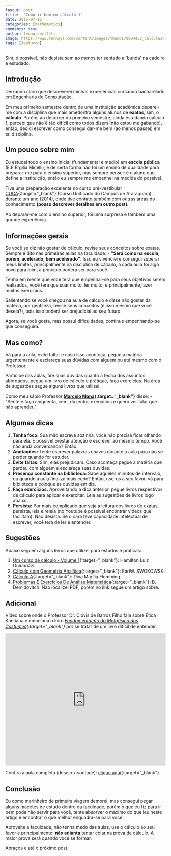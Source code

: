 ```yaml
---
layout: post
title:  "Como ir bem em cálculo 1"
date: 2015-07-12
categories: [mathematics]
comments: true
author: leonardorifeli
image: https://www.lernsys.com/content/images/thumbs/0004452_calculus-1-part-1-limits-and-derivatives_700.jpeg
tags: [featured]
---
```


Sim, é possível, não desista sem ao menos ter sentado a 'bunda' na cadeira e estudado.

## Introdução

Deixando claro que descreverei minhas experiências cursando bacharelado em Engenharia de Computação.

Em meu primeiro semestre dentro de uma instituição acadêmica deparei-me com a disciplina que mais amedontra alguns alunos de **exatas**, sim, o **cálculo**. Porém, ao decorrer do primeiro semestre, ainda estudando cálculo 1, percebi que não é tão difícil como todos dizem (não estou me gabando), então, decidi escrever como consegui dar-me bem (ao menos passei) em tal disciplina.

## Um pouco sobre mim

Eu estudei todo o ensino inicial (fundamental e médio) em **escola pública** (E.E Ergilia Micelli), e de certa forma não foi um ensino de qualidade para preparar-me para o ensino superior, mas sempre pensei: é o aluno que define a instituição, então eu sempre me empenhei na medida do possível.

Tive uma preparação excelente no curso pré-vestibular [CUCA](http://www.iq.unesp.br/#!/cuca/){:target="_blank"} (Curso Unificado do Câmpus de Araraquara) durante um ano (2014), onde tive contato também com outras áreas do conhecimento **(posso descrever detalhes em outro post)**.

Ao deparar-me com o ensino superior, foi uma surpresa e também uma grande experiência.

## Informações gerais

Se você se diz não gostar de cálculo, revise seus conceitos sobre exatas. Sempre é dito nas primeiras aulas na faculdade: - **"Será como na escola, porém, acelerado, bem acelerado"**. Isso eu vivênciei e consegui superar meus limites, principalmente na disciplina de cálculo, a cada aula foi algo novo para mim, a princípio poderá ser para você.

Tenha em mente que você terá que empenhar-se para seus objetivos serem realizados, você terá que suar muito, ler muito, e principalmente,fazer muitos exercícios.

Salientando se você chegou na aula de cálculo e disse não gostar da matéria, por gentileza, revise seus conceitos (é isso mesmo que você deseja?), pois isso poderá ser prejudicial ao seu futuro.

Agora, se você gosta, mas possui dificuldades, continue empenhando-se que conseguirá.

## Mas como?

Vá para a aula, evite faltar e caso isso aconteça, pegue a matéria urgentemente e esclareça suas dúvidas com alguém ou até mesmo com o Professor.

Participe das aulas, tire suas dúvidas quanto a teoria dos assuntos abordados, pegue um livro de cálculo e prátique, faça exercícios. Na área de sugestões segue alguns livros que utilizei.

Como meu sábio Professor **[Marcelo Mana](http://www.escavador.com/pessoas/5614163){:target="_blank"}** disse: - "Sente e faça cinquenta, cem, duzentos exercícios e quero ver falar que não aprendeu".


## Algumas dicas

1. **Tenha foco:** Sua mão escreve sozinha, você não precisa ficar olhando para ela. É possível prestar atenção e escrever ao mesmo tempo. Você não anda conversando? Então.
2. **Anotações:** Tente escrever palavras chaves durante a aula para não se perder quando for estudar.
3. **Evite faltas:** Sim, elas prejudicam. Caso aconteça pegue a matéria que perdeu com alguém e esclareça suas dúvidas.
4. **Presença constante na biblioteca:** Sabe aqueles minutos de intervalo, ou quando a aula finaliza mais cedo? Então, use-os a seu favor, vá para biblioteca e coloque às dúvidas em dia.
5. **Faça exercícios:** Aproveitando a dica anterior, pegue livros respectivos de cálculo para aplicar e exercitar. Leia as sugestões de livros logo abaixo.
6. **Persista:** Por mais complicado que seja a leitura dos livros de exatas, persista, leia e releia (no Youtube é possível encontrar videos que facilitam). Não desista. Se o cara teve capacidade intelectual de escrever, você terá de ler e entender.

## Sugestões

Abaixo seguem alguns livros que utilizei para estudos e práticas:

1. [Um curso de cálculo - Volume 1](http://www.im.ufrj.br/~amadeo/guidorizzi_v1_2001.pdf){:target="_blank"}: Hamilton Luiz Guidorizzi
2. [Cálculo com Geometria Analítica](http://www.nossoslivros.com.br/C%C3%A1lculo/Swokowski/Parte%201.pdf){:target="_blank"}: EariW. SWOKOWSKI
3. [Cálculo A](http://www.nossoslivros.com.br/C%C3%A1lculo/Calculo%20A%20-%20Fun%C3%A7%C3%B5es,%20Limite,%20Deriva%C3%A7%C3%A3o%20e%20Integra%C3%A7%C3%A3o%20(D.M.%20Flemming)%20-%206.Ed.pdf){:target="_blank"}: Diva Marília Flemming.
4. [Problemas E Exercícios De Análise Matemática](https://problemasteoremas.wordpress.com/2012/05/15/b-demidovitch-problemas-e-exercicios-de-analise-matematica/){:target="_blank"}: B. Demidovitch. Não localizei PDF, porém no link segue um artigo sobre.

## Adicional

Vídeo sobre onde o Professor Dr. Clóvis de Barros Filho fala sobre Ética Kantiana e menciona o livro *[Fundamentação
da Metafísica dos Costumes](http://charlezine.com.br/wp-content/uploads/Fundamenta%C3%A7%C3%A3o-da-Metaf%C3%ADsica-dos-Costumes-Kant1.pdf){:target="_blank"}* por se tratar de um livro difícil de entender.

<iframe width="100%" height="415" src="https://www.youtube.com/embed/Q-MO_i8KjAg" frameborder="0" allowfullscreen></iframe>

Confira a aula completa (desejo x vontade): [clique aqui](https://www.youtube.com/watch?v=YbI7V46jCKc){:target="_blank"}.

## Conclusão

Eu como marinheiro de primeira viagem demorei, mas consegui pegar alguns macetes de estudo dentro da faculdade, porém o que eu fiz para ir bem pode não servir para você, tente absorver o máximo do que leu neste artigo e encontrar o que melhor enquadra-se para você.

Aproveite a faculdade, não tenha medo das aulas, use o cálculo ao seu favor e principalmente: **não adianta** tentar colar na prova de cálculo. A maior prova será quando você se formar.

Abraços e até o próximo post.
